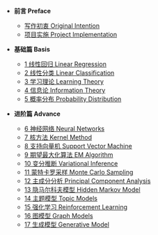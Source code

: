 
* **前言 Preface**
    * [写作初衷 Original Intention](./preface/intention.md)
    * [项目实施 Project Implementation](./preface/experience.md)
* **基础篇 Basis**
    * [1 线性回归 Linear Regression](./ch1_linear_regression/README.md)
        <!-- * [1.1 多项式拟合 Polynomial Fitting](./ch1_linear_regression/1.1_polynomial_fitting.md)
        * [1.2 线性基函数模型 Linear Basis Function Model](./ch1_linear_regression/1.2_linear_basis_function_model.md)
        * [1.3 最大似然估计 Maximum Likelihoood Estimation](./ch1_linear_regression/1.3_maximum_likelihoood_estimation.md)
        * [1.4 最小均方差 Minimum Square Error](./ch1_linear_regression/1.4_minimum_square_error.md)
        * [1.5 梯度下降法 Gradient Desent](./ch1_linear_regression/1.5_gradient_desent.md)
        * [1.6 解析法 Analytic Method](./ch1_linear_regression/1.6_analytic_method.md) -->
    * [2 线性分类 Linear Classification](./ch2_linear_classification/README.md)
        <!-- * [2.1 线性判别分析 Linear Discriminate Analysis](./ch2_linear_classification/2.1_linear_discriminate_analysis.md)
        * [2.2 Fisher分类器 Fisher Classifier](./ch2_linear_classification/2.2_fisher_classifier.md)
        * [2.3 感知器算法 Perceptron Algorithm](./ch2_linear_classification/2.3_perceptron_algorithm.md)
        * [2.4 判别式 Logistic 回归 Discrminate Logistic Regression](./ch2_linear_classification/2.4_discriminate_logistic_regression.md)
        * [2.5 生成式 Logistic 回归 Generative Logistic Regression](./ch2_linear_classification/2.5_generative_logistic_regression.md)
        * [2.6 广义线性模型 Generalized Linear Model](./ch2_linear_classification/2.6_generalized_linear_model.md) -->
    * [3 学习理论 Learning Theory](./ch3_learning_theory/README.md)
        <!-- * [3.1 过拟合 Overfitting](./ch3_learning_theory/3.1_overfitting.md)
        * [3.2 正则化 Regularization](./ch3_learning_theory/3.2_regularization.md)
        * [3.3 模型特征选择 Model Feature Selection](./ch3_learning_theory/3.3_mode_feature_selection.md)
        * [3.4 偏差与方差 Bias and Variance](./ch3_learning_theory/3.4_bias_and_variance.md) -->
    * [4 信息论 Information Theory](./ch4_information_theory/README.md)
        <!-- * [4.1 信息熵 Information Entropy](./ch4_information_theory/4.1_information_entropy.md)
        * [4.2 熵的物理意义 Entropy in Physics](./ch4_information_theory/4.2_entropy_in_physics.md)
        * [4.3 相对熵 Relative Entropy](./ch4_information_theory/4.3_relative_entropy.md)
        * [4.4 互信息 Mutual Information](./ch4_information_theory/4.4_mutual_information.md) -->
    * [5 概率分布 Probability Distribution](./ch5_probability_distribution/README.md)
        <!-- * [5.1 贝叶斯概率 Bayes Probability](./ch5_probability_distribution/5.1_bayes_probability.md)
        * [5.2 Beta分布 Beta Distribution](./ch5_probability_distribution/5.2_beta_distribution.md)
        * [5.3 狄利克雷分布 Dirichlet Distribution](./ch5_probability_distribution/5.3_dirichlet_distribution.md)
        * [5.4 高斯分布 Gaussian Distribution](./ch5_probability_distribution/5.4_gaussian_distribution.md) -->

* **进阶篇 Advance**
    * [6 神经网络 Neural Networks](./ch6_neural_networks/README.md)
    * [7 核方法 Kernel Method](./ch7_kernel_method/README.md)
    * [8 支持向量机 Support Vector Machine](./ch8_support_vector_machine/README.md)
    * [9 期望最大化算法 EM Algorithm](./ch9_em_algorithm/README.md)
    * [10 变分推断 Variational Inference](./ch10_variational_inference/README.md)
    * [11 蒙特卡罗采样 Monte Carlo Sampling](./ch11_monte_carlo_sampling/README.md)
    * [12 主成分分析 Principal Component Analysis](./ch12_principal_component_analysis/README.md)
    * [13 隐马尔科夫模型 Hidden Markov Model](./ch13_hidden_markov_model/README.md)
    * [14 主题模型 Topic Models](./ch14_topic_models/README.md)
    * [15 强化学习 Reinforcement Learning](./ch15_reinforcement_learning/README.md)
    * [16 图模型 Graph Models](./ch16_graph_model/README.md)
    * [17 生成模型 Generative Model](./ch17_generative_model/README.md)

